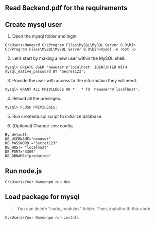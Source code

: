 ## Read Backend.pdf for the requirements
## Create mysql user
1) Open the mysql folder and login
```
C:\Users\Name>cd C:\Program Files\MySQL\MySQL Server 8.0\bin
C:\Program Files\MySQL\MySQL Server 8.0\bin>mysql -u root -p
```

2) Let’s start by making a new user within the MySQL shell:
```
mysql> CREATE USER 'newuser'@'localhost' IDENTIFIED WITH mysql_native_password BY 'Secret123';
```
3) Provide the user with access to the information they will need.
```
mysql> GRANT ALL PRIVILEGES ON * . * TO 'newuser'@'localhost';
```

4) Reload all the privileges.
```
mysql> FLUSH PRIVILEGES;
```

5) Run createdb.sql script to initialize database.

6) (Optional) Change .env config.
```
By default:
DB_USERNAME="newuser"
DB_PASSWORD ="Secret123"
DB_HOST= "localhost"
DB_PORT="3306"
DB_DBNAME="productdb"
```

## Run node.js
```
C:\Users\Your Name>npm run dev
```

## Load package for mysql
> You can delete "node_modules" folder. Then, install with this code.
```
C:\Users\Your Name>npm run install
```

